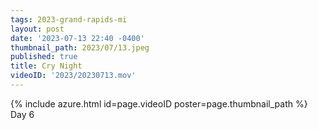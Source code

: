 ```yaml
---
tags: 2023-grand-rapids-mi
layout: post
date: '2023-07-13 22:40 -0400'
thumbnail_path: 2023/07/13.jpeg
published: true
title: Cry Night
videoID: '2023/20230713.mov'
---
```


{% include azure.html id=page.videoID poster=page.thumbnail_path %}
Day 6
